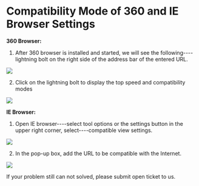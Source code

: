 # Compatibility Mode of 360 and IE Browser Settings 
**360 Browser:**

1. After 360 ​​browser is installed and started, we will see the following----lightning bolt on the right side of the address bar of the entered URL.

![](https://github.com/jdcloudcom/cn/blob/edit/image/Elastic-Compute/Virtual-Machine/Windows/360%E5%92%8Cie%E6%B5%8F%E8%A7%88%E5%99%A8%E8%AE%BE%E7%BD%AE%E5%85%BC%E5%AE%B9%E6%A8%A1%E5%BC%8F01.png)

2. Click on the lightning bolt to display the top speed and compatibility modes

![](https://github.com/jdcloudcom/cn/blob/edit/image/Elastic-Compute/Virtual-Machine/Windows/360%E5%92%8Cie%E6%B5%8F%E8%A7%88%E5%99%A8%E8%AE%BE%E7%BD%AE%E5%85%BC%E5%AE%B9%E6%A8%A1%E5%BC%8F02.png)

**IE Browser:**

1. Open IE browser----select tool options or the settings button in the upper right corner, select----compatible view settings.

![](https://github.com/jdcloudcom/cn/blob/edit/image/Elastic-Compute/Virtual-Machine/Windows/360%E5%92%8Cie%E6%B5%8F%E8%A7%88%E5%99%A8%E8%AE%BE%E7%BD%AE%E5%85%BC%E5%AE%B9%E6%A8%A1%E5%BC%8F03.png)

2. In the pop-up box, add the URL to be compatible with the Internet.

![](https://github.com/jdcloudcom/cn/blob/edit/image/Elastic-Compute/Virtual-Machine/Windows/360%E5%92%8Cie%E6%B5%8F%E8%A7%88%E5%99%A8%E8%AE%BE%E7%BD%AE%E5%85%BC%E5%AE%B9%E6%A8%A1%E5%BC%8F04.png)

If your problem still can not solved, please submit open ticket to us.
